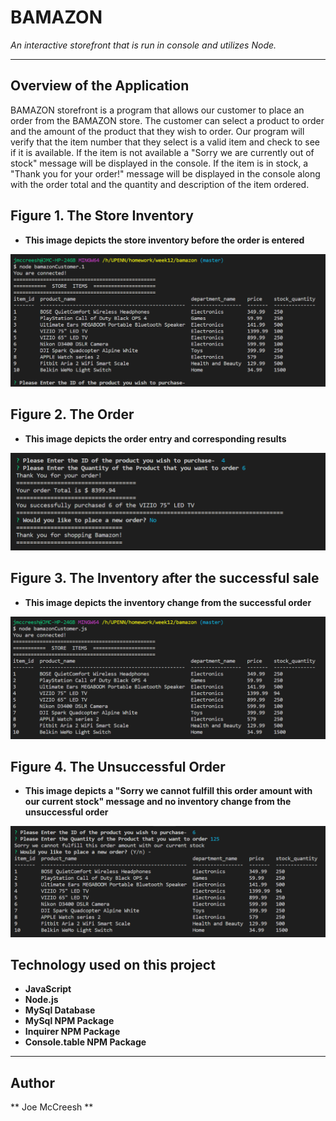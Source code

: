 # BAMAZON

*An interactive storefront that is run in console and utilizes Node.*

----------

## Overview of the Application

BAMAZON storefront is a program that allows our customer to place an order from the BAMAZON store. The customer can select a product to order and the amount of the product that they wish to order. Our program will verify that the item number that they select is a valid item and check to see if it is available. If the item is not available a "Sorry we are currently out of stock" message will be displayed in the console. If the item is in stock, a "Thank you for your order!" message will be displayed in the console along with the order total and the quantity and description of the item ordered.

## Figure 1. The Store Inventory

- **This image depicts the store inventory before the order is entered**

![alt text](bamStoreItems.png)

## Figure 2. The Order

- **This image depicts the order entry and corresponding results**

![alt text](bamOrder.png)

## Figure 3. The Inventory after the successful sale

- **This image depicts the inventory change from the successful order**

![alt text](bamInventory.png)

## Figure 4. The Unsuccessful Order

- **This image depicts a "Sorry we cannot fulfill this order amount with our current stock" message and no inventory change from the unsuccessful order**

![alt text](bamUnsuccessfulOrder1.png)

## Technology used on this project

- **JavaScript**
- **Node.js**
- **MySql Database**
- **MySql NPM Package**
- **Inquirer NPM Package**
- **Console.table NPM Package**

----------

## Author

** Joe McCreesh **
